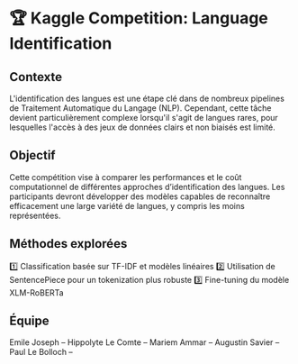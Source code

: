 # 🏆 Kaggle Competition: Language Identification



## Contexte
L'identification des langues est une étape clé dans de nombreux pipelines de Traitement Automatique du Langage (NLP). Cependant, cette tâche devient particulièrement complexe lorsqu'il s'agit de langues rares, pour lesquelles l'accès à des jeux de données clairs et non biaisés est limité.


## Objectif
Cette compétition vise à comparer les performances et le coût computationnel de différentes approches d’identification des langues. Les participants devront développer des modèles capables de reconnaître efficacement une large variété de langues, y compris les moins représentées.


##  Méthodes explorées
1️⃣ Classification basée sur TF-IDF et modèles linéaires
2️⃣ Utilisation de SentencePiece pour un tokenization plus robuste
3️⃣ Fine-tuning du modèle XLM-RoBERTa


##  Équipe
Emile Joseph –
Hippolyte Le Comte – 
Mariem Ammar – 
Augustin Savier – 
Paul Le Bolloch – 
